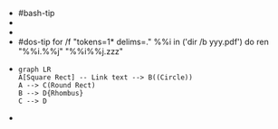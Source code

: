 - #bash-tip
-
-
- #dos-tip 
  for /f "tokens=1* delims=." %%i in ('dir /b yyy.pdf') do ren "%%i.%%j" "%%i%%j.zzz"
- ```mermaid
  graph LR
  A[Square Rect] -- Link text --> B((Circle))
  A --> C(Round Rect)
  B --> D{Rhombus}
  C --> D
-